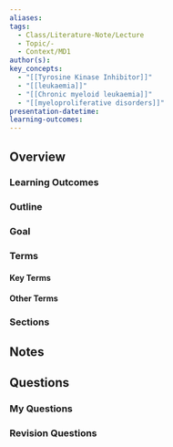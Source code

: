 ```yaml
---
aliases: 
tags:
  - Class/Literature-Note/Lecture
  - Topic/-
  - Context/MD1
author(s): 
key_concepts:
  - "[[Tyrosine Kinase Inhibitor]]"
  - "[[leukaemia]]"
  - "[[Chronic myeloid leukaemia]]"
  - "[[myeloproliferative disorders]]"
presentation-datetime: 
learning-outcomes:
---
```



## Overview
### Learning Outcomes

### Outline

### Goal

### Terms
#### Key Terms

#### Other Terms

### Sections


## Notes


## Questions

### My Questions
### Revision Questions




